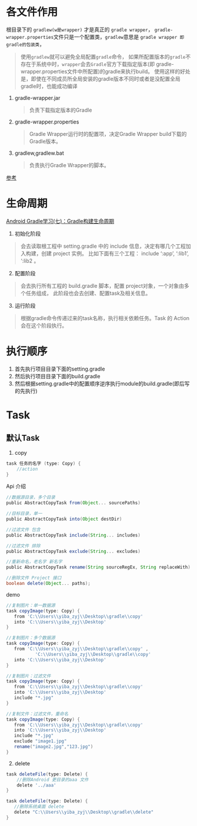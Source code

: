 # 各文件作用
根目录下的 `gradlew(w是wrapper)` 才是真正的 `gradle wrapper`，
`gradle-wrapper.properties`文件只是一个配置类，`gradlew`意思是 `gradle wrapper 即gradle的包装类`，

> 使用`gradlew`就可以避免全局配置`gradle`命令，
> 如果所配置版本的`gradle`不存在于系统中时，`wrapper`会去`Gradle`官方下载指定版本(即 gradle-wrapper.properties文件中所配置)的gradle来执行build。
> 使用这样的好处是，即使在不同成员所全局安装的gradle版本不同时或者是没配置全局gradle时，也能成功编译

1. gradle-wrapper.jar
   > 负责下载指定版本的Gradle
2. gradle-wrapper.properties
   > Gradle Wrapper运行时的配置项，决定Gradle Wrapper build下载的Gradle版本。
3. gradlew,gradlew.bat
   > 负责执行Gradle Wrapper的脚本。

[参考](https://matthung0807.blogspot.com/2019/11/gradle-gradle-wrapper.html)

# 生命周期
[Android Gradle学习(七)：Gradle构建生命周期](https://www.jianshu.com/p/2e19268bf387)
[](https://juejin.cn/post/6844903508844478471#heading-8)

1. 初始化阶段
> 会去读取根工程中 setting.gradle 中的 include 信息，决定有哪几个工程加入构建，创建 project 实例。
> 比如下面有三个工程： include ‘:app’, ‘:lib1’, ‘:lib2 。

2. 配置阶段
> 会去执行所有工程的 build.gradle 脚本，配置 project对象，一个对象由多个任务组成， 此阶段也会去创建、配置task及相关信息。

3. 运行阶段
> 根据gradle命令传递过来的task名称，执行相关依赖任务。Task 的 Action 会在这个阶段执行。

# 执行顺序
1. 首先执行项目目录下面的setting.gradle
2. 然后执行项目目录下面的build.gradle
3. 然后根据setting.gradle中的配置顺序逆序执行module的build.gradle(即后写的先执行)


# Task

## 默认Task
1. copy
```groovy
task 任务的名字 (type: Copy) {
    //action 
}
```

Api 介绍
```groovy
//数据源目录，多个目录
public AbstractCopyTask from(Object... sourcePaths)  

//目标目录，单一
public AbstractCopyTask into(Object destDir) 

//过滤文件 包含
public AbstractCopyTask include(String... includes)

//过滤文件 排除
public AbstractCopyTask exclude(String... excludes)

//重新命名，老名字 新名字
public AbstractCopyTask rename(String sourceRegEx, String replaceWith)

//删除文件 Project 接口
boolean delete(Object... paths);
```

demo
```groovy
//复制图片：单一数据源
task copyImage(type: Copy) {
   from 'C:\\Users\\yiba_zyj\\Desktop\\gradle\\copy'
   into 'C:\\Users\\yiba_zyj\\Desktop'
}

//复制图片：多个数据源
task copyImage(type: Copy) {
   from 'C:\\Users\\yiba_zyj\\Desktop\\gradle\\copy' , 
           'C:\\Users\\yiba_zyj\\Desktop\\gradle\\copy'
   into 'C:\\Users\\yiba_zyj\\Desktop'
}

//复制图片：过滤文件
task copyImage(type: Copy) {
   from 'C:\\Users\\yiba_zyj\\Desktop\\gradle\\copy'
   into 'C:\\Users\\yiba_zyj\\Desktop'
   include "*.jpg"
}

//复制文件：过滤文件，重命名
task copyImage(type: Copy) {
   from 'C:\\Users\\yiba_zyj\\Desktop\\gradle\\copy'
   into 'C:\\Users\\yiba_zyj\\Desktop'
   include "*.jpg"
   exclude "image1.jpg"
   rename("image2.jpg","123.jpg")
}
```

2.  delete
```groovy
task deleteFile(type: Delete) {
    //删除Android 更目录的aaa 文件
    delete '../aaa'  
}

task deleteFile(type: Delete) {
   //删除系统桌面 delete 
   delete "C:\\Users\\yiba_zyj\\Desktop\\gradle\\delete"
}
```

## 